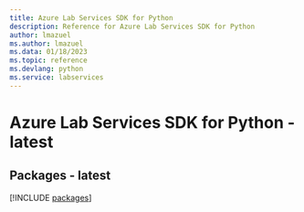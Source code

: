 ```yaml
---
title: Azure Lab Services SDK for Python
description: Reference for Azure Lab Services SDK for Python
author: lmazuel
ms.author: lmazuel
ms.data: 01/18/2023
ms.topic: reference
ms.devlang: python
ms.service: labservices
---
```

# Azure Lab Services SDK for Python - latest
## Packages - latest
[!INCLUDE [packages](lab-services-index.md)]